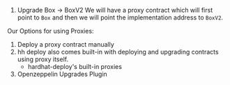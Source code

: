 1. Upgrade Box -> BoxV2
We will have a proxy contract which will first point to `Box` and then we will point the implementation address to `BoxV2`.

Our Options for using Proxies: 
1. Deploy a proxy contract manually
2. hh deploy also comes built-in with deploying and upgrading contracts using proxy itself. 
    - hardhat-deploy's built-in proxies
3. Openzeppelin Upgrades Plugin

